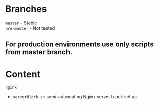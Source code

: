 # Branches

```master``` - Stable   
```pre-master``` - Not tested

For production environments use only scripts from master branch.
---

# Content

```nginx```  
* ```serverBlock.sh``` semi-automating Nginx server block set up 
